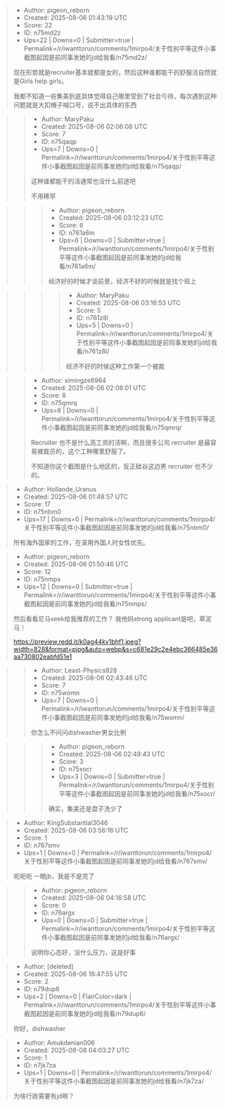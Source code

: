 > - Author: pigeon_reborn
> - Created: 2025-08-06 01:43:19 UTC
> - Score: 22
> - ID: n75md2z
> - Ups=22 | Downs=0 | Submitter=true | Permalink=/r/iwanttorun/comments/1mirpo4/关于性别平等这件小事截图起因是前同事发她的jd给我看/n75md2z/
>
> 现在形势就是recruiter基本就都是女的，然后这种谁都能干的舒服活自然就是Girls help girls。
> 
> 我都不知道一些集美到底具体觉得自己哪里受到了社会亏待，每次遇到这种问题就是大扣帽子喊口号，说不出具体的东西

>> - Author: MaryPaku
>> - Created: 2025-08-06 02:06:08 UTC
>> - Score: 7
>> - ID: n75qaqp
>> - Ups=7 | Downs=0 | Permalink=/r/iwanttorun/comments/1mirpo4/关于性别平等这件小事截图起因是前同事发她的jd给我看/n75qaqp/
>>
>> 这种谁都能干的活通常也没什么前途吧
>> 
>> 不用稀罕

>>> - Author: pigeon_reborn
>>> - Created: 2025-08-06 03:12:23 UTC
>>> - Score: 6
>>> - ID: n761a6m
>>> - Ups=6 | Downs=0 | Submitter=true | Permalink=/r/iwanttorun/comments/1mirpo4/关于性别平等这件小事截图起因是前同事发她的jd给我看/n761a6m/
>>>
>>> 经济好的时候才谈前景，经济不好的时候就是找个班上

>>>> - Author: MaryPaku
>>>> - Created: 2025-08-06 03:16:53 UTC
>>>> - Score: 5
>>>> - ID: n761z8l
>>>> - Ups=5 | Downs=0 | Permalink=/r/iwanttorun/comments/1mirpo4/关于性别平等这件小事截图起因是前同事发她的jd给我看/n761z8l/
>>>>
>>>> 经济不好的时候这种工作第一个被裁

>> - Author: ximingze8964
>> - Created: 2025-08-06 02:08:01 UTC
>> - Score: 8
>> - ID: n75qmrq
>> - Ups=8 | Downs=0 | Permalink=/r/iwanttorun/comments/1mirpo4/关于性别平等这件小事截图起因是前同事发她的jd给我看/n75qmrq/
>>
>> Recruiter 也不是什么高工资的活啊，而且很多公司 recruiter 是最容易被裁员的，这个工种哪里舒服了。
>> 
>> 不知道你这个截图是什么地区的，反正硅谷这边男 recruiter 也不少的。

> - Author: Hollande_Uranus
> - Created: 2025-08-06 01:48:57 UTC
> - Score: 17
> - ID: n75nbm0
> - Ups=17 | Downs=0 | Permalink=/r/iwanttorun/comments/1mirpo4/关于性别平等这件小事截图起因是前同事发她的jd给我看/n75nbm0/
>
> 所有海外国家的工作，在录用外国人时女性优先。

> - Author: pigeon_reborn
> - Created: 2025-08-06 01:50:46 UTC
> - Score: 12
> - ID: n75nmps
> - Ups=12 | Downs=0 | Submitter=true | Permalink=/r/iwanttorun/comments/1mirpo4/关于性别平等这件小事截图起因是前同事发她的jd给我看/n75nmps/
>
> 然后看看尼马seek给我推荐的工作？ 我他妈strong applicant是吧，草泥马！
> 
> https://preview.redd.it/k0ag44kv1bhf1.jpeg?width=828&format=pjpg&auto=webp&s=c681e29c2e4ebc366485e36aa730802eabfd51e1

>> - Author: Least-Physics928
>> - Created: 2025-08-06 02:43:46 UTC
>> - Score: 7
>> - ID: n75womn
>> - Ups=7 | Downs=0 | Permalink=/r/iwanttorun/comments/1mirpo4/关于性别平等这件小事截图起因是前同事发她的jd给我看/n75womn/
>>
>> 你怎么不问问dishwasher男女比例

>>> - Author: pigeon_reborn
>>> - Created: 2025-08-06 02:49:43 UTC
>>> - Score: 3
>>> - ID: n75xocr
>>> - Ups=3 | Downs=0 | Submitter=true | Permalink=/r/iwanttorun/comments/1mirpo4/关于性别平等这件小事截图起因是前同事发她的jd给我看/n75xocr/
>>>
>>> 确实，集美还是盘子洗少了

> - Author: KingSubstantial3046
> - Created: 2025-08-06 03:56:16 UTC
> - Score: 1
> - ID: n767smv
> - Ups=1 | Downs=0 | Permalink=/r/iwanttorun/comments/1mirpo4/关于性别平等这件小事截图起因是前同事发她的jd给我看/n767smv/
>
> 呃呃呃 一眼jb，我是不是完了

>> - Author: pigeon_reborn
>> - Created: 2025-08-06 04:16:58 UTC
>> - Score: 0
>> - ID: n76argx
>> - Ups=0 | Downs=0 | Submitter=true | Permalink=/r/iwanttorun/comments/1mirpo4/关于性别平等这件小事截图起因是前同事发她的jd给我看/n76argx/
>>
>> 说明你心态好，没什么压力，这是好事

> - Author: [deleted]
> - Created: 2025-08-06 16:47:55 UTC
> - Score: 2
> - ID: n79dup6
> - Ups=2 | Downs=0 | FlairColor=dark | Permalink=/r/iwanttorun/comments/1mirpo4/关于性别平等这件小事截图起因是前同事发她的jd给我看/n79dup6/
>
> 你好，dishwasher

> - Author: Amukdenian006
> - Created: 2025-08-08 04:03:27 UTC
> - Score: 1
> - ID: n7jk7za
> - Ups=1 | Downs=0 | Permalink=/r/iwanttorun/comments/1mirpo4/关于性别平等这件小事截图起因是前同事发她的jd给我看/n7jk7za/
>
> 为啥行政需要有jd啊？
